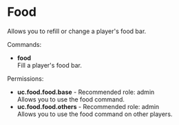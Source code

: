 Food
====
Allows you to refill or change a player's food bar.

Commands: <br>
* **food**<br>Fill a player's food bar.

Permissions: <br>
* **uc.food.food.base** - Recommended role: admin<br>Allows you to use the food command.
* **uc.food.food.others** - Recommended role: admin<br>Allows you to use the food command on other players.
